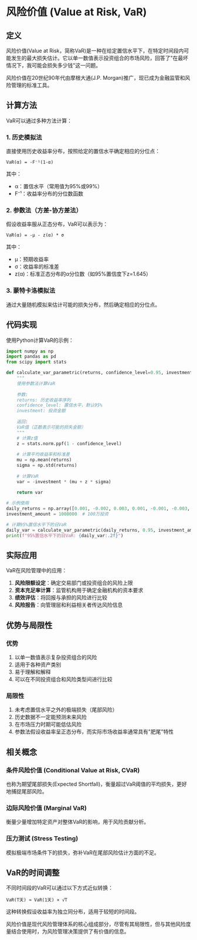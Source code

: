 # 风险价值 (Value at Risk, VaR)

## 定义

风险价值(Value at Risk，简称VaR)是一种在给定置信水平下，在特定时间段内可能发生的最大损失估计。它以单一数值表示投资组合的市场风险，回答了"在最坏情况下，我可能会损失多少钱"这一问题。

风险价值在20世纪90年代由摩根大通(J.P. Morgan)推广，现已成为金融监管和风险管理的标准工具。

## 计算方法

VaR可以通过多种方法计算：

### 1. 历史模拟法

直接使用历史收益率分布，按照给定的置信水平确定相应的分位点：

```
VaR(α) = -F⁻¹(1-α)
```

其中：
- α：置信水平（常用值为95%或99%）
- F⁻¹：收益率分布的分位数函数

### 2. 参数法（方差-协方差法）

假设收益率服从正态分布，VaR可以表示为：

```
VaR(α) = -μ - z(α) * σ
```

其中：
- μ：预期收益率
- σ：收益率的标准差
- z(α)：标准正态分布的α分位数（如95%置信度下z=1.645）

### 3. 蒙特卡洛模拟法

通过大量随机模拟来估计可能的损失分布，然后确定相应的分位点。

## 代码实现

使用Python计算VaR的示例：

```python
import numpy as np
import pandas as pd
from scipy import stats

def calculate_var_parametric(returns, confidence_level=0.95, investment=100000):
    """
    使用参数法计算VaR
    
    参数:
    returns: 历史收益率序列
    confidence_level: 置信水平，默认95%
    investment: 投资金额
    
    返回:
    VaR值（正数表示可能的损失金额）
    """
    # 计算z值
    z = stats.norm.ppf(1 - confidence_level)
    
    # 计算平均收益率和标准差
    mu = np.mean(returns)
    sigma = np.std(returns)
    
    # 计算VaR
    var = -investment * (mu + z * sigma)
    
    return var

# 示例使用
daily_returns = np.array([0.001, -0.002, 0.003, 0.001, -0.001, -0.003, 0.002] * 30)
investment_amount = 1000000  # 100万投资

# 计算95%置信水平下的日VaR
daily_var = calculate_var_parametric(daily_returns, 0.95, investment_amount)
print(f"95%置信水平下的日VaR: {daily_var:.2f}")
```

## 实际应用

VaR在风险管理中的应用：

1. **风险限额设定**：确定交易部门或投资组合的风险上限
2. **资本充足率计算**：监管机构用于确定金融机构的资本要求
3. **绩效评估**：将回报与承担的风险进行比较
4. **风险报告**：向管理层和利益相关者传达风险信息

## 优势与局限性

### 优势
1. 以单一数值表示复杂投资组合的风险
2. 适用于各种资产类别
3. 易于理解和解释
4. 可以在不同投资组合和风险类型间进行比较

### 局限性
1. 未考虑置信水平之外的极端损失（尾部风险）
2. 历史数据不一定能预测未来风险
3. 在市场压力时期可能低估风险
4. 参数法假设收益率呈正态分布，而实际市场收益率通常具有"肥尾"特性

## 相关概念

### 条件风险价值 (Conditional Value at Risk, CVaR)
也称为期望尾部损失(Expected Shortfall)，衡量超过VaR阈值的平均损失，更好地捕捉尾部风险。

### 边际风险价值 (Marginal VaR)
衡量少量增加特定资产对整体VaR的影响，用于风险贡献分析。

### 压力测试 (Stress Testing)
模拟极端市场条件下的损失，弥补VaR在尾部风险估计方面的不足。

## VaR的时间调整

不同时间段的VaR可以通过以下方式近似转换：

```
VaR(T天) ≈ VaR(1天) × √T
```

这种转换假设收益率为独立同分布，适用于较短的时间段。

风险价值是现代风险管理体系的核心组成部分，尽管有其局限性，但与其他风险度量结合使用时，为风险管理决策提供了有价值的信息。